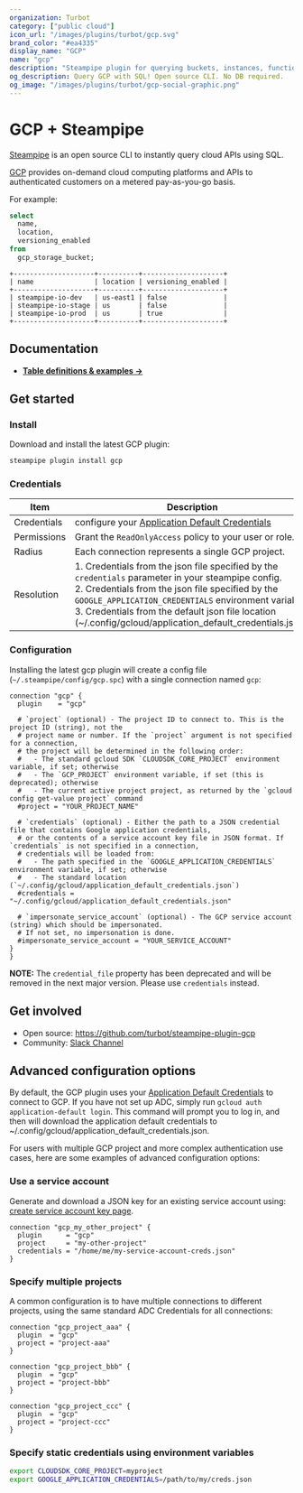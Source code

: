 ```yaml
---
organization: Turbot
category: ["public cloud"]
icon_url: "/images/plugins/turbot/gcp.svg"
brand_color: "#ea4335"
display_name: "GCP"
name: "gcp"
description: "Steampipe plugin for querying buckets, instances, functions and more from GCP."
og_description: Query GCP with SQL! Open source CLI. No DB required. 
og_image: "/images/plugins/turbot/gcp-social-graphic.png"
---
```


# GCP + Steampipe

[Steampipe](https://steampipe.io) is an open source CLI to instantly query cloud APIs using SQL.

[GCP](https://cloud.google.com) provides on-demand cloud computing platforms and APIs to authenticated customers on a metered pay-as-you-go basis.

For example:

```sql
select
  name,
  location,
  versioning_enabled
from
  gcp_storage_bucket;
```

```
+--------------------+----------+--------------------+
| name               | location | versioning_enabled |
+--------------------+----------+--------------------+
| steampipe-io-dev   | us-east1 | false              |
| steampipe-io-stage | us       | false              |
| steampipe-io-prod  | us       | true               |
+--------------------+----------+--------------------+
```

## Documentation

- **[Table definitions & examples →](/plugins/turbot/gcp/tables)**

## Get started

### Install

Download and install the latest GCP plugin:

```bash
steampipe plugin install gcp
```

### Credentials

| Item | Description |
| - | - |
| Credentials | configure your [Application Default Credentials](https://cloud.google.com/sdk/gcloud/reference/auth/application-default) |
| Permissions | Grant the `ReadOnlyAccess` policy to your user or role. |
| Radius | Each connection represents a single GCP project. |
| Resolution |  1. Credentials from the json file specified by the `credentials` parameter in your steampipe config.<br />2. Credentials from the json file specified by the `GOOGLE_APPLICATION_CREDENTIALS` environment variable.<br />3. Credentials from the default json file location (~/.config/gcloud/application_default_credentials.json). |

### Configuration

Installing the latest gcp plugin will create a config file (`~/.steampipe/config/gcp.spc`) with a single connection named `gcp`:

```hcl
connection "gcp" {
  plugin    = "gcp"

  # `project` (optional) - The project ID to connect to. This is the project ID (string), not the
  # project name or number. If the `project` argument is not specified for a connection,
  # the project will be determined in the following order:
  #   - The standard gcloud SDK `CLOUDSDK_CORE_PROJECT` environment variable, if set; otherwise
  #   - The `GCP_PROJECT` environment variable, if set (this is deprecated); otherwise
  #   - The current active project project, as returned by the `gcloud config get-value project` command
  #project = "YOUR_PROJECT_NAME"

  # `credentials` (optional) - Either the path to a JSON credential file that contains Google application credentials,
  # or the contents of a service account key file in JSON format. If `credentials` is not specified in a connection,
  # credentials will be loaded from:
  #   - The path specified in the `GOOGLE_APPLICATION_CREDENTIALS` environment variable, if set; otherwise
  #   - The standard location (`~/.config/gcloud/application_default_credentials.json`)
  #credentials = "~/.config/gcloud/application_default_credentials.json"

  # `impersonate_service_account` (optional) - The GCP service account (string) which should be impersonated.
  # If not set, no impersonation is done.
  #impersonate_service_account = "YOUR_SERVICE_ACCOUNT"
}
}
```

**NOTE:** The `credential_file` property has been deprecated and will be removed in the next major version. Please use `credentials` instead.

## Get involved

- Open source: https://github.com/turbot/steampipe-plugin-gcp
- Community: [Slack Channel](https://steampipe.io/community/join)

## Advanced configuration options

By default, the GCP plugin uses your [Application Default Credentials](https://cloud.google.com/sdk/gcloud/reference/auth/application-default) to connect to GCP. If you have not set up ADC, simply run `gcloud auth application-default login`. This command will prompt you to log in, and then will download the application default credentials to ~/.config/gcloud/application_default_credentials.json.

For users with multiple GCP project and more complex authentication use cases, here are some examples of advanced configuration options:

### Use a service account

Generate and download a JSON key for an existing service account using: [create service account key page](https://console.cloud.google.com/apis/credentials/serviceaccountkey).

```hcl
connection "gcp_my_other_project" {
  plugin      = "gcp"
  project     = "my-other-project"
  credentials = "/home/me/my-service-account-creds.json"
}
```

### Specify multiple projects

A common configuration is to have multiple connections to different projects, using the same standard ADC Credentials for all connections:

```hcl
connection "gcp_project_aaa" {
  plugin  = "gcp"
  project = "project-aaa"
}

connection "gcp_project_bbb" {
  plugin  = "gcp"
  project = "project-bbb"
}

connection "gcp_project_ccc" {
  plugin  = "gcp"
  project = "project-ccc"
}
```

### Specify static credentials using environment variables

```sh
export CLOUDSDK_CORE_PROJECT=myproject
export GOOGLE_APPLICATION_CREDENTIALS=/path/to/my/creds.json
```

